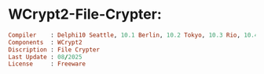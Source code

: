 # WCrypt2-File-Crypter:

```ruby
Compiler    : Delphi10 Seattle, 10.1 Berlin, 10.2 Tokyo, 10.3 Rio, 10.4 Sydney, 11 Alexandria, 12 Athens
Components  : WCrypt2
Discription : File Crypter
Last Update : 08/2025
License     : Freeware
```
